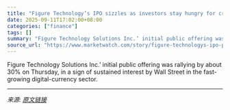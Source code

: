 ```yaml
---
title: "Figure Technology’s IPO sizzles as investors stay hungry for crypto deals"
date: 2025-09-11T17:02:00+08:00
categories: ["finance"]
tags: []
summary: "Figure Technology Solutions Inc.’ initial public offering was rallying by about 30% on Thursday, in a sign of sustained interest by Wall Street in the fast-growing digital-currency sector."
source_url: "https://www.marketwatch.com/story/figure-technologys-ipo-pricing-a-sign-of-strong-demand-for-crypto-companys-stock-fef600d4?mod=mw_rss_topstories"
---
```


Figure Technology Solutions Inc.’ initial public offering was rallying by about 30% on Thursday, in a sign of sustained interest by Wall Street in the fast-growing digital-currency sector.

---

*来源: [原文链接](https://www.marketwatch.com/story/figure-technologys-ipo-pricing-a-sign-of-strong-demand-for-crypto-companys-stock-fef600d4?mod=mw_rss_topstories)*
